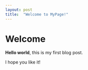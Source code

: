 ```yaml
---
layout: post
title:  "Welcome to MyPage!"
---
```


# Welcome

**Hello world**, this is my first blog post.

I hope you like it!

